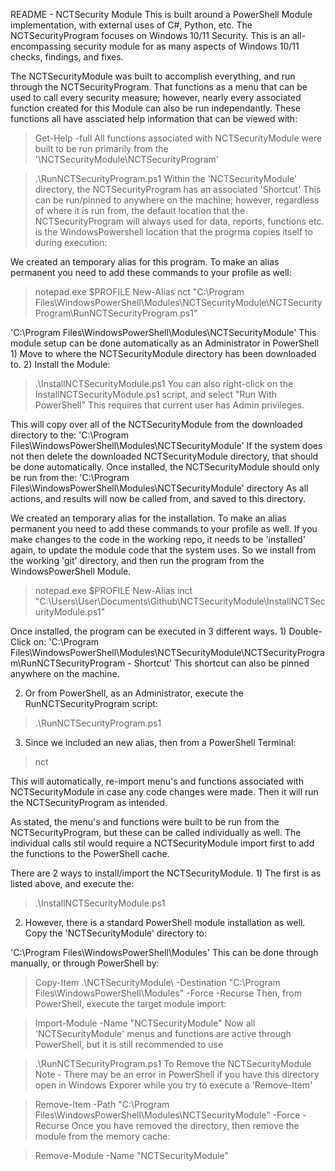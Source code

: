 README - NCTSecurity Module 
This is built around a PowerShell Module implementation, with external uses of C#, Python, etc. The NCTSecurityProgram focuses on Windows 10/11 Security. This is an all-encompassing security module for as many aspects of Windows 10/11 checks, findings, and fixes.

The NCTSecurityModule was built to accomplish everything, and run through the NCTSecurityProgram. That functions as a menu that can be used to call every security measure; however, nearly every associated function created for this Module can also be run independantly. These functions all have assciated help information that can be viewed with:

> Get-Help <function-name> -full
All functions associated with NCTSecurityModule were built to be run primarily from the '\NCTSecurityModule\NCTSecurityProgram'

> .\RunNCTSecurityProgram.ps1
Within the 'NCTSecurityModule' directory, the NCTSecurityProgram has an associated 'Shortcut' This can be run/pinned to anywhere on the machine; however, regardless of where it is run from, the default location that the NCTSecurityProgram will always used for data, reports, functions etc. is the WindowsPowershell location that the progrma copies itself to during execution:

We created an temporary alias for this program. To make an alias permanent you need to add these commands to your profile as well:
> notepad.exe $PROFILE
> New-Alias nct "C:\Program Files\WindowsPowerShell\Modules\NCTSecurityModule\NCTSecurityProgram\RunNCTSecurityProgram.ps1"

'C:\Program Files\WindowsPowerShell\Modules\NCTSecurityModule'
This module setup can be done automatically as an Administrator in PowerShell 1) Move to where the NCTSecurityModule directory has been downloaded to. 2) Install the Module:

> .\InstallNCTSecurityModule.ps1
You can also right-click on the InstallNCTSecurityModule.ps1 script, and select "Run With PowerShell" This requires that current user has Admin privileges.

This will copy over all of the NCTSecurityModule from the downloaded directory to the: 'C:\Program Files\WindowsPowerShell\Modules\NCTSecurityModule' If the system does not then delete the downloaded NCTSecurityModule directory, that should be done automatically. Once installed, the NCTSecurityModule should only be run from the: 'C:\Program Files\WindowsPowerShell\Modules\NCTSecurityModule' directory As all actions, and results will now be called from, and saved to this directory.

We created an temporary alias for the installation. To make an alias permanent you need to add these commands to your profile as well. If you make changes to the code in the working repo, it needs to be 'installed' again, to update the module code that the system uses. So we install 
from the working 'git' directory, and then run the program from the WindowsPowerShell Module.
> notepad.exe $PROFILE
> New-Alias inct "C:\Users\User\Documents\Github\NCTSecurityModule\InstallNCTSecurityModule.ps1"

Once installed, the program can be executed in 3 different ways. 1) Double-Click on: 'C:\Program Files\WindowsPowerShell\Modules\NCTSecurityModule\NCTSecurityProgram\RunNCTSecurityProgram - Shortcut' This shortcut can also be pinned anywhere on the machine.

2) Or from PowerShell, as an Administrator, execute the RunNCTSecurityProgram script: 
> .\RunNCTSecurityProgram.ps1

3) Since we included an new alias, then from a PowerShell Terminal:
> nct

This will automatically, re-import menu's and functions associated with NCTSecurityModule in case any code changes were made. Then it will run the NCTSecurityProgram as intended.

As stated, the menu's and functions were built to be run from the NCTSecurityProgram, but these can be called individually as well. The individual calls stil would require a NCTSecurityModule import first to add the functions to the PowerShell cache.

There are 2 ways to install/import the NCTSecurityModule. 1) The first is as listed above, and execute the:

> .\InstallNCTSecurityModule.ps1
2) However, there is a standard PowerShell module installation as well. Copy the 'NCTSecurityModule' directory to:

'C:\Program Files\WindowsPowerShell\Modules\'
This can be done through manually, or through PowerShell by:

> Copy-Item .\NCTSecurityModule\ -Destination "C:\Program Files\WindowsPowerShell\Modules\" -Force -Recurse
Then, from PowerShell, execute the target module import:

> Import-Module -Name "NCTSecurityModule"
Now all 'NCTSecurityModule' menus and functions are active through PowerShell, but it is still recommended to use

> .\RunNCTSecurityProgram.ps1
To Remove the NCTSecurityModule
Note - There may be an error in PowerShell if you have this directory open in Windows Exporer while you try to execute a 'Remove-Item'

> Remove-Item -Path "C:\Program Files\WindowsPowerShell\Modules\NCTSecurityModule\" -Force -Recurse
Once you have removed the directory, then remove the module from the memory cache:

> Remove-Module -Name "NCTSecurityModule"
